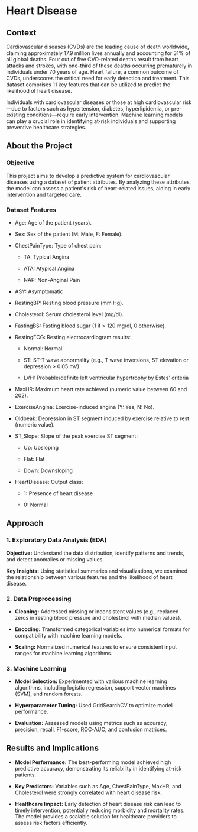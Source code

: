 # Heart Disease

## Context

Cardiovascular diseases (CVDs) are the leading cause of death worldwide, claiming approximately 17.9 million lives annually and accounting for 31% of all global deaths. Four out of five CVD-related deaths result from heart attacks and strokes, with one-third of these deaths occurring prematurely in individuals under 70 years of age. Heart failure, a common outcome of CVDs, underscores the critical need for early detection and treatment. This dataset comprises 11 key features that can be utilized to predict the likelihood of heart disease.

Individuals with cardiovascular diseases or those at high cardiovascular risk—due to factors such as hypertension, diabetes, hyperlipidemia, or pre-existing conditions—require early intervention. Machine learning models can play a crucial role in identifying at-risk individuals and supporting preventive healthcare strategies.

## About the Project

### Objective

This project aims to develop a predictive system for cardiovascular diseases using a dataset of patient attributes. By analyzing these attributes, the model can assess a patient's risk of heart-related issues, aiding in early intervention and targeted care.

### Dataset Features

- Age: Age of the patient (years).

- Sex: Sex of the patient (M: Male, F: Female).

- ChestPainType: Type of chest pain:

  - TA: Typical Angina

  - ATA: Atypical Angina

  - NAP: Non-Anginal Pain

- ASY: Asymptomatic

- RestingBP: Resting blood pressure (mm Hg).

- Cholesterol: Serum cholesterol level (mg/dl).

- FastingBS: Fasting blood sugar (1 if > 120 mg/dl, 0 otherwise).

- RestingECG: Resting electrocardiogram results:

  - Normal: Normal

  - ST: ST-T wave abnormality (e.g., T wave inversions, ST elevation or depression > 0.05 mV)

  - LVH: Probable/definite left ventricular hypertrophy by Estes' criteria

- MaxHR: Maximum heart rate achieved (numeric value between 60 and 202).

- ExerciseAngina: Exercise-induced angina (Y: Yes, N: No).

- Oldpeak: Depression in ST segment induced by exercise relative to rest (numeric value).

- ST_Slope: Slope of the peak exercise ST segment:

  - Up: Upsloping

  - Flat: Flat

  - Down: Downsloping

- HeartDisease: Output class:

  - 1: Presence of heart disease

  - 0: Normal

## Approach

### 1. Exploratory Data Analysis (EDA)

<b>Objective:</b> Understand the data distribution, identify patterns and trends, and detect anomalies or missing values.

<b>Key Insights:</b> Using statistical summaries and visualizations, we examined the relationship between various features and the likelihood of heart disease.

### 2. Data Preprocessing

- <b>Cleaning:</b> Addressed missing or inconsistent values (e.g., replaced zeros in resting blood pressure and cholesterol with median values).

- <b>Encoding:</b> Transformed categorical variables into numerical formats for compatibility with machine learning models.

- <b>Scaling:</b> Normalized numerical features to ensure consistent input ranges for machine learning algorithms.

### 3. Machine Learning

- <b>Model Selection:</b> Experimented with various machine learning algorithms, including logistic regression, support vector machines (SVM), and random forests.

- <b>Hyperparameter Tuning:</b> Used GridSearchCV to optimize model performance.

- <b>Evaluation:</b> Assessed models using metrics such as accuracy, precision, recall, F1-score, ROC-AUC, and confusion matrices.

## Results and Implications

- <b>Model Performance:</b> The best-performing model achieved high predictive accuracy, demonstrating its reliability in identifying at-risk patients.

- <b>Key Predictors:</b> Variables such as Age, ChestPainType, MaxHR, and Cholesterol were strongly correlated with heart disease risk.

- <b>Healthcare Impact:</b> Early detection of heart disease risk can lead to timely intervention, potentially reducing morbidity and mortality rates. The model provides a scalable solution for healthcare providers to assess risk factors efficiently.
